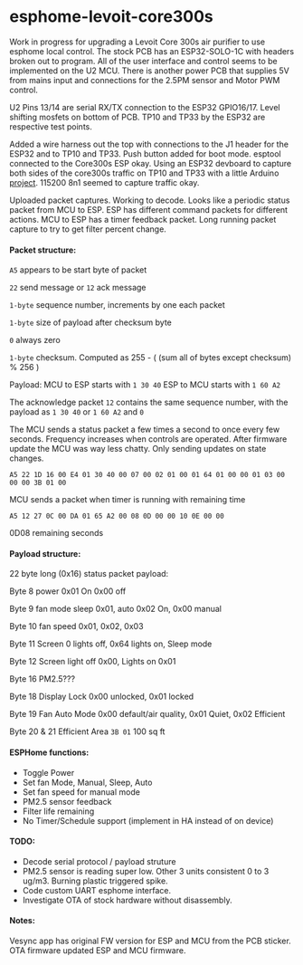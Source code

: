 # esphome-levoit-core300s
Work in progress for upgrading a Levoit Core 300s air purifier to use esphome local control.  The stock PCB has an ESP32-SOLO-1C with headers broken out to program.  All of the user interface and control seems to be implemented on the U2 MCU.  There is another power PCB that supplies 5V from mains input and connections for the 2.5PM sensor and Motor PWM control.

U2 Pins 13/14 are serial RX/TX connection to the ESP32 GPIO16/17.  Level shifting mosfets on bottom of PCB.  TP10 and TP33 by the ESP32 are respective test points.

Added a wire harness out the top with connections to the J1 header for the ESP32 and to TP10 and TP33.  Push button added for boot mode.  esptool connected to the Core300s ESP okay.  Using an ESP32 devboard to capture both sides of the core300s traffic on TP10 and TP33 with a little Arduino [project](https://github.com/mulcmu/ESP32_dual_serial_log).  115200 8n1 seemed to capture traffic okay.

Uploaded packet captures.  Working to decode.  Looks like a periodic status packet from MCU to ESP.  ESP has different command packets for different actions.  MCU to ESP has a timer feedback packet.  Long running packet capture to try to get filter percent change.

#### Packet structure:

`A5` appears to be start byte of packet

`22` send message or `12` ack message

`1-byte` sequence number, increments by one each packet

`1-byte` size of payload after checksum byte

`0` always zero

`1-byte` checksum.  Computed as 255 - ( (sum all of bytes except checksum) % 256 )

Payload:  MCU to ESP starts with `1 30 40`  ESP to MCU starts with `1 60 A2`

The acknowledge packet `12` contains the same sequence number, with the payload as `1 30 40` or `1 60 A2` and `0`

The MCU sends a status packet a few times a second to once every few seconds.  Frequency increases when controls are operated.  After firmware update the MCU was way less chatty.  Only sending updates on state changes.

`A5 22 1D 16 00 E4 01 30 40 00 07 00 02 01 00 01 64 01 00 00 01 03 00 00 00 3B 01 00`

MCU sends a packet when timer is running with remaining time

`A5 12 27 0C 00 DA 01 65 A2 00 08 0D 00 00 10 0E 00 00`

0D08 remaining seconds

#### Payload structure:

22 byte long (0x16) status packet payload:

Byte 8 power 0x01 On 0x00 off

Byte 9 fan mode sleep 0x01, auto 0x02 On, 0x00 manual

Byte 10 fan speed 0x01, 0x02, 0x03

Byte 11 Screen 0 lights off, 0x64 lights on, Sleep mode

Byte 12 Screen light off 0x00, Lights on 0x01

Byte 16 PM2.5???

Byte 18 Display Lock 0x00 unlocked,  0x01 locked

Byte 19 Fan Auto Mode 0x00 default/air quality, 0x01 Quiet,  0x02 Efficient

Byte 20 & 21 Efficient Area `3B 01` 100 sq ft   

#### ESPHome functions:

- Toggle Power
- Set fan Mode, Manual, Sleep, Auto
- Set fan speed for manual mode
- PM2.5 sensor feedback
- Filter life remaining
- No Timer/Schedule support (implement in HA instead of on device)

#### TODO:

- Decode serial protocol / payload struture
- PM2.5 sensor is reading super low.  Other 3 units consistent 0 to 3 ug/m3.  Burning plastic triggered spike.
- Code custom UART esphome interface.
- Investigate OTA of stock hardware without disassembly.

#### Notes:

Vesync app has original FW version for ESP and MCU from the PCB sticker.  OTA firmware updated ESP and MCU firmware.
